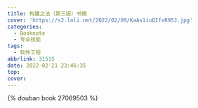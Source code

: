 ```yaml
---
title: 构建之法（第三版）书摘
cover: 'https://s2.loli.net/2022/02/09/KaAs1iuQIfxR95J.jpg'
categories:
  - Booknote
  - 专业技能
tags:
  - 软件工程
abbrlink: 31515
date: 2022-02-21 23:46:35
top:
cover:
---
```



{% douban book 27069503 %}
